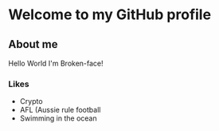 # Welcome to my GitHub profile

## About me
Hello World I'm Broken-face! 

### Likes
* Crypto
* AFL (Aussie rule football
* Swimming in the ocean

